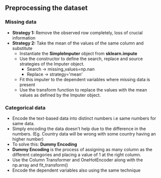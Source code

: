## Preprocessing the dataset

### Missing data

- **Strategy 1:** Remove the observed row completely, loss of crucial information
- **Strategy 2:** Take the mean of the values of the same column and substitute
    - Instantiate the **SimpleImputer** object from **sklearn.impute**
    - Use the constructor to define the search, replace and source strategies of the Imputer object.
      - Search  -> missing_values=np.nan
      - Replace -> strategy='mean'
    - Fit this imputer to the dependent variables where missing data is present
    - Use the transform function to replace the values with the mean values as defined by the Imputer object.
  
### Categorical data

  - Encode the text-based data into distinct numbers i.e same numbers for same data.
  - Simply encoding the data doesn't help due to the difference in the numbers. (Eg. Country data will be wrong with some country having an higher number)
  - To solve this: **Dummy Encoding**
  - **Dummy Encoding** is the process of assigning as many column as the different categories and placing a value of 1 at the right column.
  - Use the Column Transformer and OneHotEncoder along with the np.array and fit_transform()
  - Encode the dependent variables also using the same technique